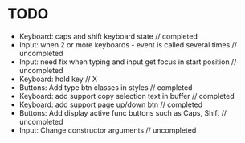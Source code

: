 <h1> TODO </h1>
<ul>
<li>Keyboard: caps and shift keyboard state // completed</li>
<li>Input: when 2 or more keyboards - event is called several times // uncompleted</li>
<li>Input: need fix when typing and input get focus in start position // uncompleted</li>
<li>Keyboard: hold key // X</li>
<li>Buttons: Add type btn classes in styles // completed</li>
<li>Keyboard: add support copy selection text in buffer // completed</li>
<li>Keyboard: add support page up/down btn // completed</li>
<li>Buttons: Add display active func buttons such as Caps, Shift // uncompleted</li>
<li>Input: Change constructor arguments // uncompleted</li>
</ul>
